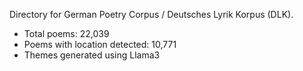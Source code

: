 Directory for German Poetry Corpus / Deutsches Lyrik Korpus (DLK). 

- Total poems: 22,039
- Poems with location detected: 10,771
- Themes generated using Llama3

